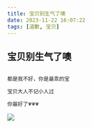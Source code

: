 ```yaml
---
title: 宝贝别生气了噢
date: 2023-11-22 16:07:22
tags: [道歉, 宝贝]
---
```


## 宝贝别生气了噢

```markdown

都是我不好，你是最乖的宝

宝贝大人不记小人过

你最好了💗💗💗
```
![](baby.jpg)
